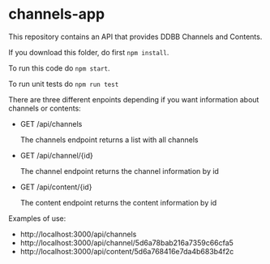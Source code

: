 # channels-app

This repository contains an API that provides DDBB Channels and Contents.

If you download this folder, do first `npm install`.

To run this code do `npm start`.

To run unit tests do `npm run test`

There are three different enpoints depending if you want information about channels or contents:

- GET /api/channels

  The channels endpoint returns a list with all channels

- GET /api/channel/{id}

  The channel endpoint returns the channel information by id

- GET /api/content/{id}

  The content endpoint returns the content information by id

Examples of use:

- http://localhost:3000/api/channels
- http://localhost:3000/api/channel/5d6a78bab216a7359c66cfa5
- http://localhost:3000/api/content/5d6a768416e7da4b683b4f2c
